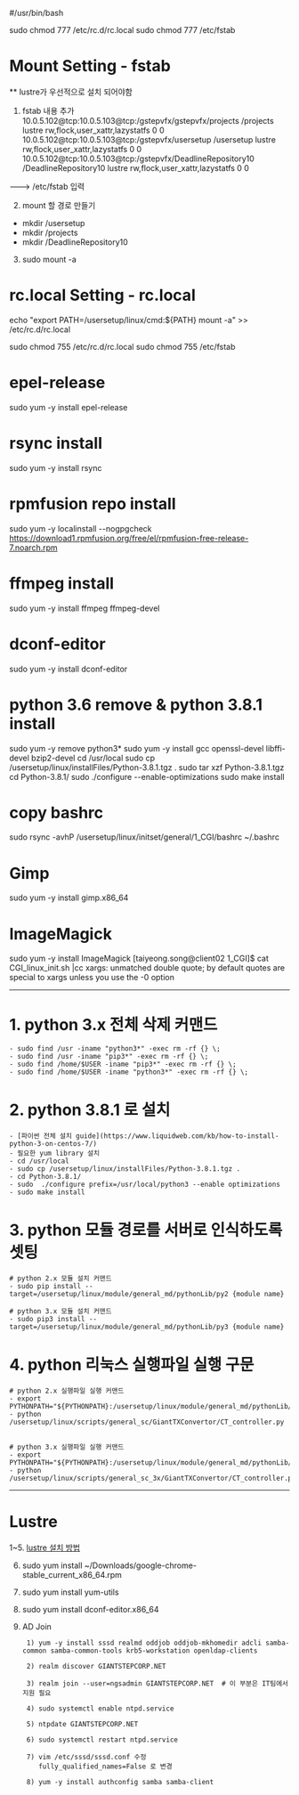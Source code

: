 #/usr/bin/bash

sudo chmod 777 /etc/rc.d/rc.local
sudo chmod 777 /etc/fstab

# Mount Setting - fstab
** lustre가 우선적으로 설치 되어야함
1. fstab 내용 추가
10.0.5.102@tcp:10.0.5.103@tcp:/gstepvfx/gstepvfx/projects /projects lustre rw,flock,user_xattr,lazystatfs 0 0
10.0.5.102@tcp:10.0.5.103@tcp:/gstepvfx/usersetup /usersetup lustre rw,flock,user_xattr,lazystatfs 0 0
10.0.5.102@tcp:10.0.5.103@tcp:/gstepvfx/DeadlineRepository10 /DeadlineRepository10 lustre rw,flock,user_xattr,lazystatfs 0 0 

 ---> /etc/fstab 입력

2. mount 할 경로 만들기
- mkdir /usersetup
- mkdir /projects
- mkdir /DeadlineRepository10

3. sudo mount -a

# rc.local Setting - rc.local

echo "export PATH=/usersetup/linux/cmd:${PATH}
mount -a" >> /etc/rc.d/rc.local

sudo chmod 755 /etc/rc.d/rc.local
sudo chmod 755 /etc/fstab

# epel-release
sudo yum -y install epel-release

# rsync install
sudo yum -y install rsync

# rpmfusion repo install
sudo yum -y localinstall --nogpgcheck https://download1.rpmfusion.org/free/el/rpmfusion-free-release-7.noarch.rpm

# ffmpeg install
sudo yum -y install ffmpeg ffmpeg-devel

# dconf-editor 
sudo yum -y install dconf-editor

# python 3.6 remove & python 3.8.1 install
sudo yum -y remove python3*
sudo yum -y install gcc openssl-devel libffi-devel bzip2-devel
cd /usr/local
sudo cp /usersetup/linux/installFiles/Python-3.8.1.tgz .
sudo tar xzf Python-3.8.1.tgz
cd Python-3.8.1/
sudo ./configure --enable-optimizations
sudo make install

# copy bashrc
sudo rsync -avhP /usersetup/linux/initset/general/1_CGI/bashrc ~/.bashrc

# Gimp
sudo yum -y install gimp.x86_64

# ImageMagick
sudo yum -y install ImageMagick
[taiyeong.song@client02 1_CGI]$ cat CGI_linux_init.sh |cc
xargs: unmatched double quote; by default quotes are special to xargs unless you use the -0 option


---

# 1. python 3.x 전체 삭제 커맨드
    - sudo find /usr -iname "python3*" -exec rm -rf {} \;
    - sudo find /usr -iname "pip3*" -exec rm -rf {} \;
    - sudo find /home/$USER -iname "pip3*" -exec rm -rf {} \;
    - sudo find /home/$USER -iname "python3*" -exec rm -rf {} \;

# 2. python 3.8.1 로 설치
    - [파이썬 전체 설치 guide](https://www.liquidweb.com/kb/how-to-install-python-3-on-centos-7/)
    - 필요한 yum library 설치
    - cd /usr/local
    - sudo cp /usersetup/linux/installFiles/Python-3.8.1.tgz .
    - cd Python-3.8.1/
    - sudo  ./configure prefix=/usr/local/python3 --enable optimizations
    - sudo make install

# 3. python 모듈 경로를 서버로 인식하도록 셋팅
    # python 2.x 모듈 설치 커맨드
    - sudo pip install --target=/usersetup/linux/module/general_md/pythonLib/py2 {module name}

    # python 3.x 모듈 설치 커맨드
    - sudo pip3 install --target=/usersetup/linux/module/general_md/pythonLib/py3 {module name}


# 4. python 리눅스 실행파일 실행 구문
    # python 2.x 실행파일 실행 커맨드
    - export PYTHONPATH="${PYTHONPATH}:/usersetup/linux/module/general_md/pythonLib/py2"
    - python /usersetup/linux/scripts/general_sc/GiantTXConvertor/CT_controller.py


    # python 3.x 실행파일 실행 커맨드
    - export PYTHONPATH="${PYTHONPATH}:/usersetup/linux/module/general_md/pythonLib/py3"
    - python /usersetup/linux/scripts/general_sc_3x/GiantTXConvertor/CT_controller.py

---

# Lustre 

1~5. [lustre 설치 방법](https://docs.aws.amazon.com/ko_kr/fsx/latest/LustreGuide/install-lustre-client.html)

6. sudo yum install ~/Downloads/google-chrome-stable_current_x86_64.rpm

7. sudo yum install yum-utils

8. sudo yum install dconf-editor.x86_64

9. AD Join

        1) yum -y install sssd realmd oddjob oddjob-mkhomedir adcli samba-common samba-common-tools krb5-workstation openldap-clients
        
        2) realm discover GIANTSTEPCORP.NET
        
        3) realm join --user=ngsadmin GIANTSTEPCORP.NET  # 이 부분은 IT팀에서 지원 필요
        
        4) sudo systemctl enable ntpd.service
        
        5) ntpdate GIANTSTEPCORP.NET
        
        6) sudo systemctl restart ntpd.service
        
        7) vim /etc/sssd/sssd.conf 수정
           fully_qualified_names=False 로 변경
           
        8) yum -y install authconfig samba samba-client
